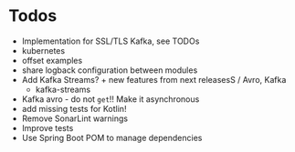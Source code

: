 # Todos

- Implementation for SSL/TLS Kafka, see TODOs
- kubernetes
- offset examples
- share logback configuration between modules
- Add Kafka Streams? + new features from next releasesS / Avro, Kafka
  - kafka-streams
- Kafka avro - do not `get`!! Make it asynchronous
- add missing tests for Kotlin!
- Remove SonarLint warnings
- Improve tests
- Use Spring Boot POM to manage dependencies
